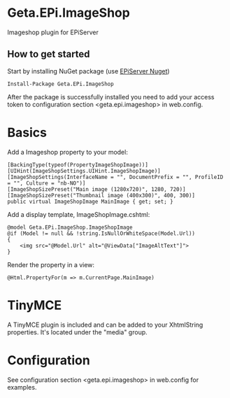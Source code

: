 # Geta.EPi.ImageShop
Imageshop plugin for EPiServer

## How to get started

Start by installing NuGet package (use [EPiServer Nuget](http://nuget.episerver.com))

    Install-Package Geta.EPi.ImageShop

After the package is successfully installed you need to add your access token to configuration section &lt;geta.epi.imageshop&gt; in web.config.

# Basics

Add a Imageshop property to your model:

    [BackingType(typeof(PropertyImageShopImage))]
    [UIHint(ImageShopSettings.UIHint.ImageShopImage)]
    [ImageShopSettings(InterfaceName = "", DocumentPrefix = "", ProfileID = "", Culture = "nb-NO")]
    [ImageShopSizePreset("Main image (1280x720)", 1280, 720)]
    [ImageShopSizePreset("Thumbnail image (400x300)", 400, 300)]
    public virtual ImageShopImage MainImage { get; set; }
    
Add a display template, ImageShopImage.cshtml:

    @model Geta.EPi.ImageShop.ImageShopImage
    @if (Model != null && !string.IsNullOrWhiteSpace(Model.Url))
    {
        <img src="@Model.Url" alt="@ViewData["ImageAltText"]">
    }

Render the property in a view:

    @Html.PropertyFor(m => m.CurrentPage.MainImage)

# TinyMCE

A TinyMCE plugin is included and can be added to your XhtmlString properties. It's located under the "media" group.

# Configuration

See configuration section &lt;geta.epi.imageshop&gt; in web.config for examples.

